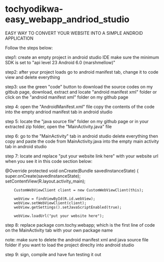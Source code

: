 # tochyodikwa-easy_webapp_andriod_studio

EASY WAY TO CONVERT YOUR WEBSITE INTO A SIMPLE ANDROID APPLICATION 

Follow the steps below: 

step1: create an empty project in android studio IDE make sure the minimum SDK is set to "api level 23 Android 6.0 (marshmellow)"

step2: after your project loads go to android manifest tab, change it to code view and delete everything

step3: use the green "code" button to download the source codes on my gitbub page, download, extract and locate "android manifest xml" folder or click on the "android manifest xml" folder on my github page

step 4: open the "AndroidManifest.xml" file copy the contents of the code into the empty andriod manifest tab in android studio

step 5: locate the "java source file" folder on my github page or in your extracted zip folder, open the "MainActivity.java" file

step 6: go to the "MainActivity" tab in android studio delete everything then copy and paste the code from MainActivity.java into the empty main activity tab in android studio

step 7: locate and replace "put your website link here" with your website url when you see it in this code section below:


   @Override
    protected void onCreate(Bundle savedInstanceState) {
        super.onCreate(savedInstanceState);
        setContentView(R.layout.activity_main);

        CustomWebViewClient client = new CustomWebViewClient(this);

        webView = findViewById(R.id.webView);
        webView.setWebViewClient(client);
        webView.getSettings().setJavaScriptEnabled(true);

        webView.loadUrl("put your website here");

step 8: replace package com.tochy.webapp; which is the first line of code on the MainActivity tab with your own package name

note: make sure to delete the android manifest xml and java source file folder if you want to load the project direclty into android studio

step 9: sign, compile and have fun testing it out
